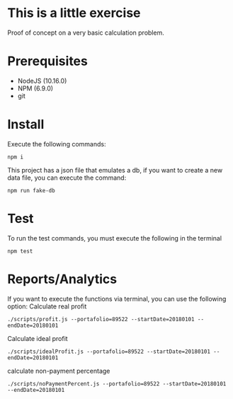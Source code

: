 # This is a little exercise

Proof of concept on a very basic calculation problem.

# Prerequisites
* NodeJS (10.16.0)
* NPM (6.9.0)
* git

# Install
Execute the following commands:
```
npm i
```

This project has a json file that emulates a db, if you want to create a new data file, you can execute the command:
 ```
npm run fake-db
```

# Test
To run the test commands, you must execute the following in the terminal
```
npm test
```

# Reports/Analytics
If you want to execute the functions via terminal, you can use the following option:
Calculate real profit
```
./scripts/profit.js --portafolio=89522 --startDate=20180101 --endDate=20180101
```
Calculate ideal profit
```
./scripts/idealProfit.js --portafolio=89522 --startDate=20180101 --endDate=20180101 
```
calculate non-payment percentage
```
./scripts/noPaymentPercent.js --portafolio=89522 --startDate=20180101 --endDate=20180101 
```



